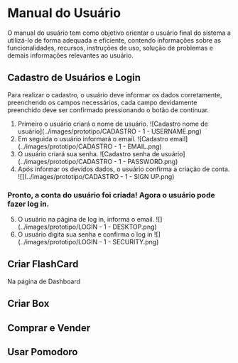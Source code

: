 # Manual do Usuário
O manual do usuário tem como objetivo orientar o usuário final do sistema a utilizá-lo de forma adequada e eficiente, contendo informações sobre as funcionalidades, recursos, instruções de uso, solução de problemas e demais informações relevantes ao usuário.

## Cadastro de Usuários e Login
Para realizar o cadastro, o usuário deve informar os dados corretamente, preenchendo os campos necessários, cada campo devidamente preenchido deve ser confirmado pressionando o botão de continuar.

1. Primeiro o usuário criará o nome de usuário.
![Cadastro nome de usuário](../images/prototipo/CADASTRO - 1 - USERNAME.png)
2. Em seguida o usuário informará o email.
![Cadastro email](../images/prototipo/CADASTRO - 1 - EMAIL.png)
3. O usuário criará sua senha.
![Cadastro senha de usuário](../images/prototipo/CADASTRO - 1 - PASSWORD.png)
4. Após informar os devidos dados, o usuário confirma a criação de conta.
![](../images/prototipo/CADASTRO - 1 - SIGN UP.png)

### Pronto, a conta do usuário foi criada! Agora o usuário pode fazer log in.

5. O usuário na página de log in, informa o email.
   ![](../images/prototipo/LOGIN - 1 - DESKTOP.png)
6. O usuário digita sua senha e confirma o log in
   ![](../images/prototipo/LOGIN - 1 - SECURITY.png)

## Criar FlashCard
Na página de Dashboard 
## Criar Box

## Comprar e Vender

## Usar Pomodoro